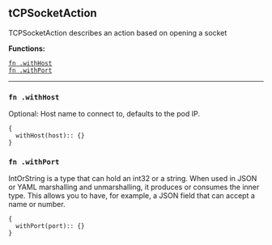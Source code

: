 
## tCPSocketAction
TCPSocketAction describes an action based on opening a socket

**Functions:**

[`fn .withHost`](#fn-withhost)  
[`fn .withPort`](#fn-withport)  

---


### `fn .withHost`
Optional: Host name to connect to, defaults to the pod IP.
```jsonnet
{
  withHost(host):: {}
}
```

### `fn .withPort`
IntOrString is a type that can hold an int32 or a string.  When used in JSON or YAML marshalling and unmarshalling, it produces or consumes the inner type.  This allows you to have, for example, a JSON field that can accept a name or number.
```jsonnet
{
  withPort(port):: {}
}
```


